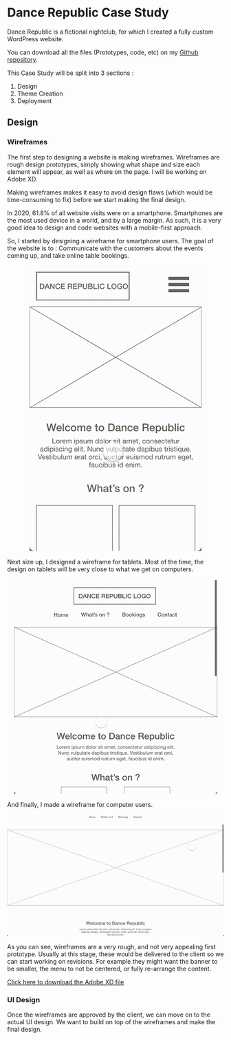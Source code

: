 # Dance Republic Case Study

Dance Republic is a fictional nightclub, for which I created a fully custom WordPress website.

You can download all the files (Prototypes, code, etc) on my [Github repository](#).

This Case Study will be split into 3 sections :

1. Design
2. Theme Creation
3. Deployment

## Design

### Wireframes

The first step to designing a website is making wireframes. Wireframes are rough design prototypes, simply showing what shape and size each element will appear, as well as where on the page. I will be working on Adobe XD.

Making wireframes makes it easy to avoid design flaws (which would be time-consuming to fix) before we start making the final design.


In 2020, 61.8% of all website visits were on a smartphone. Smartphones are the most used device in a world, and by a large margin. As such, it is a very good idea to design and code websites with a mobile-first approach.

So, I started by designing a wireframe for smartphone users. The goal of the website is to : Communicate with the customers about the events coming up, and take online table bookings.

<p align="center">
  <img src="Wireframe-Mobile.gif">
</p>

Next size up, I designed a wireframe for tablets. Most of the time, the design on tablets will be very close to what we get on computers.

<p align="center">
  <img src="Wireframe-Tablet.gif">
</p>

And finally, I made a wireframe for computer users.

<p align="center">
  <img src="Wireframe-Computer.gif">
</p>


As you can see, wireframes are a very rough, and not very appealing first prototype. Usually at this stage, these would be delivered to the client so we can start working on revisions. For example they might want the banner to be smaller, the menu to not be centered, or fully re-arrange the content.

[Click here to download the Adobe XD file](Wireframes.xd)


### UI Design

Once the wireframes are approved by the client, we can move on to the actual UI design. We want to build on top of the wireframes and make the final design.

